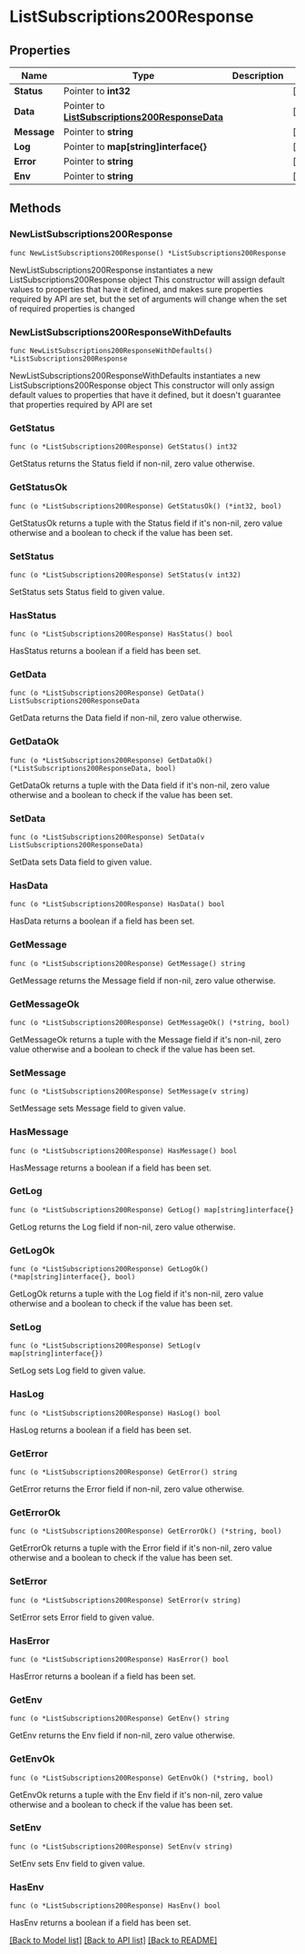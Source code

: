 # ListSubscriptions200Response

## Properties

Name | Type | Description | Notes
------------ | ------------- | ------------- | -------------
**Status** | Pointer to **int32** |  | [optional] 
**Data** | Pointer to [**ListSubscriptions200ResponseData**](ListSubscriptions200ResponseData.md) |  | [optional] 
**Message** | Pointer to **string** |  | [optional] 
**Log** | Pointer to **map[string]interface{}** |  | [optional] 
**Error** | Pointer to **string** |  | [optional] 
**Env** | Pointer to **string** |  | [optional] 

## Methods

### NewListSubscriptions200Response

`func NewListSubscriptions200Response() *ListSubscriptions200Response`

NewListSubscriptions200Response instantiates a new ListSubscriptions200Response object
This constructor will assign default values to properties that have it defined,
and makes sure properties required by API are set, but the set of arguments
will change when the set of required properties is changed

### NewListSubscriptions200ResponseWithDefaults

`func NewListSubscriptions200ResponseWithDefaults() *ListSubscriptions200Response`

NewListSubscriptions200ResponseWithDefaults instantiates a new ListSubscriptions200Response object
This constructor will only assign default values to properties that have it defined,
but it doesn't guarantee that properties required by API are set

### GetStatus

`func (o *ListSubscriptions200Response) GetStatus() int32`

GetStatus returns the Status field if non-nil, zero value otherwise.

### GetStatusOk

`func (o *ListSubscriptions200Response) GetStatusOk() (*int32, bool)`

GetStatusOk returns a tuple with the Status field if it's non-nil, zero value otherwise
and a boolean to check if the value has been set.

### SetStatus

`func (o *ListSubscriptions200Response) SetStatus(v int32)`

SetStatus sets Status field to given value.

### HasStatus

`func (o *ListSubscriptions200Response) HasStatus() bool`

HasStatus returns a boolean if a field has been set.

### GetData

`func (o *ListSubscriptions200Response) GetData() ListSubscriptions200ResponseData`

GetData returns the Data field if non-nil, zero value otherwise.

### GetDataOk

`func (o *ListSubscriptions200Response) GetDataOk() (*ListSubscriptions200ResponseData, bool)`

GetDataOk returns a tuple with the Data field if it's non-nil, zero value otherwise
and a boolean to check if the value has been set.

### SetData

`func (o *ListSubscriptions200Response) SetData(v ListSubscriptions200ResponseData)`

SetData sets Data field to given value.

### HasData

`func (o *ListSubscriptions200Response) HasData() bool`

HasData returns a boolean if a field has been set.

### GetMessage

`func (o *ListSubscriptions200Response) GetMessage() string`

GetMessage returns the Message field if non-nil, zero value otherwise.

### GetMessageOk

`func (o *ListSubscriptions200Response) GetMessageOk() (*string, bool)`

GetMessageOk returns a tuple with the Message field if it's non-nil, zero value otherwise
and a boolean to check if the value has been set.

### SetMessage

`func (o *ListSubscriptions200Response) SetMessage(v string)`

SetMessage sets Message field to given value.

### HasMessage

`func (o *ListSubscriptions200Response) HasMessage() bool`

HasMessage returns a boolean if a field has been set.

### GetLog

`func (o *ListSubscriptions200Response) GetLog() map[string]interface{}`

GetLog returns the Log field if non-nil, zero value otherwise.

### GetLogOk

`func (o *ListSubscriptions200Response) GetLogOk() (*map[string]interface{}, bool)`

GetLogOk returns a tuple with the Log field if it's non-nil, zero value otherwise
and a boolean to check if the value has been set.

### SetLog

`func (o *ListSubscriptions200Response) SetLog(v map[string]interface{})`

SetLog sets Log field to given value.

### HasLog

`func (o *ListSubscriptions200Response) HasLog() bool`

HasLog returns a boolean if a field has been set.

### GetError

`func (o *ListSubscriptions200Response) GetError() string`

GetError returns the Error field if non-nil, zero value otherwise.

### GetErrorOk

`func (o *ListSubscriptions200Response) GetErrorOk() (*string, bool)`

GetErrorOk returns a tuple with the Error field if it's non-nil, zero value otherwise
and a boolean to check if the value has been set.

### SetError

`func (o *ListSubscriptions200Response) SetError(v string)`

SetError sets Error field to given value.

### HasError

`func (o *ListSubscriptions200Response) HasError() bool`

HasError returns a boolean if a field has been set.

### GetEnv

`func (o *ListSubscriptions200Response) GetEnv() string`

GetEnv returns the Env field if non-nil, zero value otherwise.

### GetEnvOk

`func (o *ListSubscriptions200Response) GetEnvOk() (*string, bool)`

GetEnvOk returns a tuple with the Env field if it's non-nil, zero value otherwise
and a boolean to check if the value has been set.

### SetEnv

`func (o *ListSubscriptions200Response) SetEnv(v string)`

SetEnv sets Env field to given value.

### HasEnv

`func (o *ListSubscriptions200Response) HasEnv() bool`

HasEnv returns a boolean if a field has been set.


[[Back to Model list]](../README.md#documentation-for-models) [[Back to API list]](../README.md#documentation-for-api-endpoints) [[Back to README]](../README.md)


